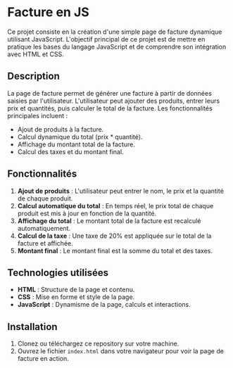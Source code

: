 # Facture en JS
Ce projet consiste en la création d'une simple page de facture dynamique utilisant JavaScript. L'objectif principal de ce projet est de mettre en pratique les bases du langage JavaScript et de comprendre son intégration avec HTML et CSS.

## Description

La page de facture permet de générer une facture à partir de données saisies par l'utilisateur. L'utilisateur peut ajouter des produits, entrer leurs prix et quantités, puis calculer le total de la facture. Les fonctionnalités principales incluent :

- Ajout de produits à la facture.
- Calcul dynamique du total (prix * quantité).
- Affichage du montant total de la facture.
- Calcul des taxes et du montant final.

## Fonctionnalités

1. **Ajout de produits** : L'utilisateur peut entrer le nom, le prix et la quantité de chaque produit.
2. **Calcul automatique du total** : En temps réel, le prix total de chaque produit est mis à jour en fonction de la quantité.
3. **Affichage du total** : Le montant total de la facture est recalculé automatiquement.
4. **Calcul de la taxe** : Une taxe de 20% est appliquée sur le total de la facture et affichée.
5. **Montant final** : Le montant final est la somme du total et des taxes.

## Technologies utilisées

- **HTML** : Structure de la page et contenu.
- **CSS** : Mise en forme et style de la page.
- **JavaScript** : Dynamisme de la page, calculs et interactions.

## Installation

1. Clonez ou téléchargez ce repository sur votre machine.
2. Ouvrez le fichier `index.html` dans votre navigateur pour voir la page de facture en action.


